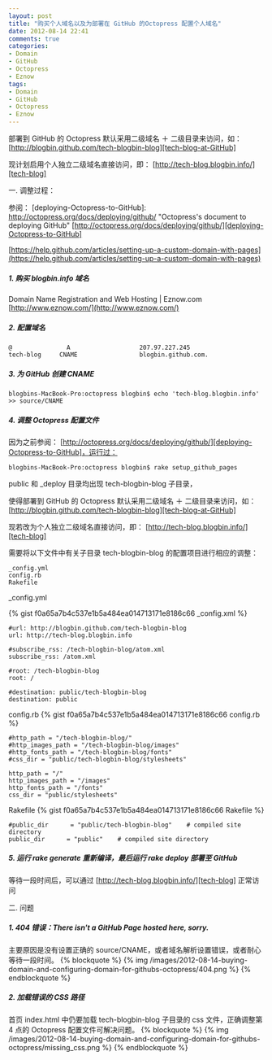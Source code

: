 ```yaml
---
layout: post
title: "购买个人域名以及为部署在 GitHub 的Octopress 配置个人域名"
date: 2012-08-14 22:41
comments: true
categories: 
- Domain
- GitHub
- Octopress
- Eznow
tags: 
- Domain
- GitHub
- Octopress
- Eznow
---
```


[tech-blog]: http://tech-blog.blogbin.info/        "Tech.Blogbin'Blog"
[tech-blog-at-GitHub]: http://blogbin.github.com/tech-blogbin-blog "Tech.Blogbin'Blog at GitHub"

部署到 GitHub 的 Octopress 默认采用二级域名 ＋ 二级目录来访问，如：
[http://blogbin.github.com/tech-blogbin-blog][tech-blog-at-GitHub]

现计划启用个人独立二级域名直接访问，即：
[http://tech-blog.blogbin.info/][tech-blog]

一. 调整过程：

<!--more-->

参阅：
[deploying-Octopress-to-GitHub]: http://octopress.org/docs/deploying/github/ "Octopress's document to deploying GitHub"
[http://octopress.org/docs/deploying/github/][deploying-Octopress-to-GitHub]

[https://help.github.com/articles/setting-up-a-custom-domain-with-pages](https://help.github.com/articles/setting-up-a-custom-domain-with-pages)

##### 1. 购买 blogbin.info 域名

Domain Name Registration and Web Hosting | Eznow.com
[http://www.eznow.com/](http://www.eznow.com/)

##### 2. 配置域名 

```
@               A               	207.97.227.245
tech-blog     CNAME     			blogbin.github.com.
```

##### 3. 为 GitHub 创建 CNAME
```
blogbins-MacBook-Pro:octopress blogbin$ echo 'tech-blog.blogbin.info' >> source/CNAME
```

##### 4. 调整 Octopress 配置文件

因为之前参阅：
[http://octopress.org/docs/deploying/github/][deploying-Octopress-to-GitHub]，运行过：
```
blogbins-MacBook-Pro:octopress blogbin$ rake setup_github_pages
```
public 和 _deploy 目录均出现 tech-blogbin-blog 子目录，

使得部署到 GitHub 的 Octopress 默认采用二级域名 ＋ 二级目录来访问，如：
[http://blogbin.github.com/tech-blogbin-blog][tech-blog-at-GitHub]

现若改为个人独立二级域名直接访问，即：
[http://tech-blog.blogbin.info/][tech-blog]

需要将以下文件中有关子目录 tech-blogbin-blog 的配置项目进行相应的调整：

```
_config.yml
config.rb
Rakefile
```

_config.yml


{% gist f0a65a7b4c537e1b5a484ea014713171e8186c66 _config.xml %}

```
#url: http://blogbin.github.com/tech-blogbin-blog
url: http://tech-blog.blogbin.info

#subscribe_rss: /tech-blogbin-blog/atom.xml
subscribe_rss: /atom.xml

#root: /tech-blogbin-blog
root: /

#destination: public/tech-blogbin-blog
destination: public
```

config.rb
{% gist f0a65a7b4c537e1b5a484ea014713171e8186c66 config.rb %}
```
#http_path = "/tech-blogbin-blog/"
#http_images_path = "/tech-blogbin-blog/images"
#http_fonts_path = "/tech-blogbin-blog/fonts"
#css_dir = "public/tech-blogbin-blog/stylesheets"

http_path = "/"
http_images_path = "/images"
http_fonts_path = "/fonts"
css_dir = "public/stylesheets"
```

Rakefile
{% gist f0a65a7b4c537e1b5a484ea014713171e8186c66 Rakefile %}
```
#public_dir      = "public/tech-blogbin-blog"    # compiled site directory
public_dir      = "public"    # compiled site directory
```

##### 5. 运行 rake generate 重新编译，最后运行 rake deploy 部署至 GitHub

等待一段时间后，可以通过 [http://tech-blog.blogbin.info/][tech-blog] 正常访问

二. 问题

##### 1. 404 错误：There isn't a GitHub Page hosted here, sorry.
主要原因是没有设置正确的 source/CNAME，或者域名解析设置错误，或者耐心等待一段时间。
{% blockquote %}
{% img /images/2012-08-14-buying-domain-and-configuring-domain-for-githubs-octopress/404.png %}
{% endblockquote %}

##### 2. 加载错误的 CSS 路径
首页 index.html 中仍要加载 tech-blogbin-blog 子目录的 css 文件，正确调整第 4 点的 Octopress 配置文件可解决问题。
{% blockquote %}
{% img /images/2012-08-14-buying-domain-and-configuring-domain-for-githubs-octopress/missing_css.png %}
{% endblockquote %}


